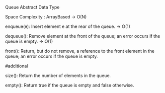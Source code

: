 Queue Abstract Data Type

Space Complexity : ArrayBased -> O(N)

enqueue(e): Insert element e at the rear of the queue. -> O(1)

dequeue(): Remove element at the front of the queue; an error occurs if the queue is empty.	-> O(1)

front(): Return, but do not remove, a reference to the front element in the queue; an error occurs if the queue is empty.

#additional

size(): Return the number of elements in the queue.

empty(): Return true if the queue is empty and false otherwise.
